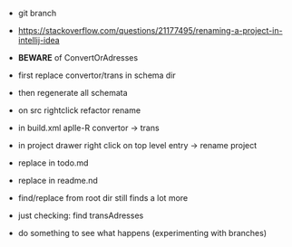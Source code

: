 * git branch

* https://stackoverflow.com/questions/21177495/renaming-a-project-in-intellij-idea

* **BEWARE** of ConvertOrAdresses
* first replace convertor/trans in schema dir
* then regenerate all schemata
* on src rightclick refactor rename
* in build.xml aplle-R convertor -> trans
* in project drawer right click on top level entry -> rename project
* replace in todo.md
* replace in readme.nd
* find/replace from root dir still finds a lot more
* just checking: find transAdresses

* do something to see what happens (experimenting with branches)